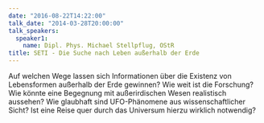 ```yaml
---
date: "2016-08-22T14:22:00"
talk_date: "2014-03-28T20:00:00"
talk_speakers:
  speaker1:
    name: Dipl. Phys. Michael Stellpflug, OStR
title: SETI - Die Suche nach Leben außerhalb der Erde
---
```


Auf welchen Wege lassen sich Informationen über die Existenz von Lebensformen außerhalb der Erde gewinnen? Wie weit ist die Forschung? Wie könnte eine Begegnung mit außerirdischen Wesen realistisch aussehen? Wie glaubhaft sind UFO-Phänomene aus wissenschaftlicher Sicht? Ist eine Reise quer durch das Universum hierzu wirklich notwendig?
